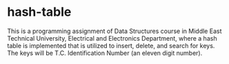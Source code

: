 # hash-table
 This is a programming assignment of Data Structures course in Middle East Technical University, Electrical and Electronics Department, where a hash table is implemented that is utilized to insert, delete, and search for keys. The keys will be T.C.  Identification Number (an eleven digit number).
